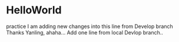# HelloWorld
practice
I am adding new changes into this line from Develop branch
Thanks Yanling, ahaha...
Add one line from local Devlop branch..
